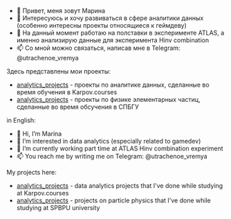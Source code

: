 - 👋 Привет, меня зовут Марина
- 👀 Интересуюсь и хочу развиваться в сфере аналитики данных (особенно интересны проекты относящиеся к геймдеву)
- 🌱 На данный момент работаю на полставки в эксперименте ATLAS, а именно анализирую данные для эксперимента Hinv combination
- 📫 Со мной можно связаться, написав мне в Telegram: @utrachenoe_vremya

Здесь представлены мои проекты:
* [analytics_projects](https://github.com/mpokidova/analytics_projects) - проекты по аналитике данных, сделанные во время обучения в Karpov.courses
* [analytics_projects](https://github.com/mpokidova/physics_project) - проекты по физике элементарных частиц, сделанные во время обсучения в СПБГУ



in English:


- 👋 Hi, I’m Marina
- 👀 I’m interested in data analytics (especially related to gamedev)
- 🌱 I’m currently working part time at ATLAS Hinv combination experiment 
- 📫 You reach me by writing me on Telegram: @utrachenoe_vremya

My projects here:
* [analytics_projects](https://github.com/mpokidova/analytics_projects) - data analytics projects that I've done while studying at Karpov.courses
* [analytics_projects](https://github.com/mpokidova/physics_project) - projects on particle physics that I've done while studying at SPBPU university
